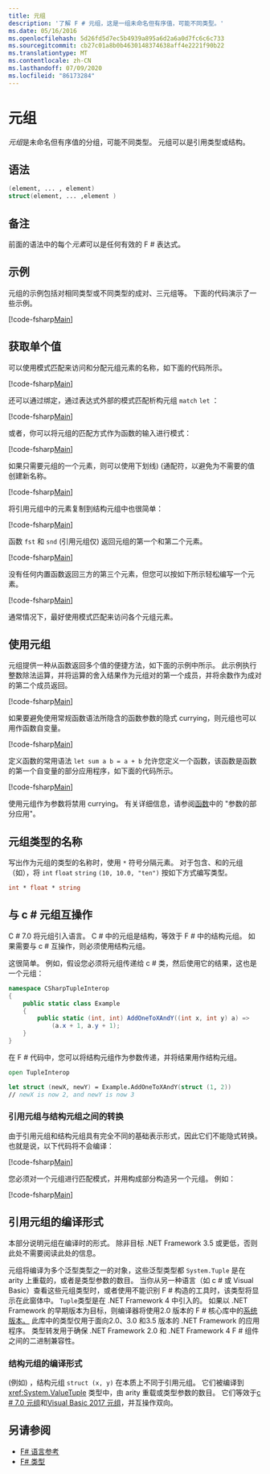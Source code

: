 ```yaml
---
title: 元组
description: '了解 F # 元组，这是一组未命名但有序值，可能不同类型。'
ms.date: 05/16/2016
ms.openlocfilehash: 5d26fd5d7ec5b4939a895a6d2a6a0d7fc6c6c733
ms.sourcegitcommit: cb27c01a8b0b4630148374638aff4e2221f90b22
ms.translationtype: MT
ms.contentlocale: zh-CN
ms.lasthandoff: 07/09/2020
ms.locfileid: "86173284"
---
```

# <a name="tuples"></a>元组

*元组*是未命名但有序值的分组，可能不同类型。  元组可以是引用类型或结构。

## <a name="syntax"></a>语法

```fsharp
(element, ... , element)
struct(element, ... ,element )
```

## <a name="remarks"></a>备注

前面的语法中的每个*元素*可以是任何有效的 F # 表达式。

## <a name="examples"></a>示例

元组的示例包括对相同类型或不同类型的成对、三元组等。 下面的代码演示了一些示例。

[!code-fsharp[Main](~/samples/snippets/fsharp/tuples/basic-examples.fsx#L6-L21)]

## <a name="obtaining-individual-values"></a>获取单个值

可以使用模式匹配来访问和分配元组元素的名称，如下面的代码所示。

[!code-fsharp[Main](~/samples/snippets/fsharp/tuples/basic-examples.fsx#L27-L29)]

还可以通过绑定，通过表达式外部的模式匹配析构元组 `match` `let` ：

[!code-fsharp[Main](~/samples/snippets/fsharp/tuples/basic-examples.fsx#L34-L37)]

或者，你可以将元组的匹配方式作为函数的输入进行模式：

[!code-fsharp[Main](~/samples/snippets/fsharp/tuples/basic-examples.fsx#L43-L47)]

如果只需要元组的一个元素，则可以使用下划线)  (通配符，以避免为不需要的值创建新名称。

[!code-fsharp[Main](~/samples/snippets/fsharp/tuples/basic-examples.fsx#L53-L54)]

将引用元组中的元素复制到结构元组中也很简单：

[!code-fsharp[Main](~/samples/snippets/fsharp/tuples/basic-examples.fsx#L62-L66)]

函数 `fst` 和 `snd` (引用元组仅) 返回元组的第一个和第二个元素。

[!code-fsharp[Main](~/samples/snippets/fsharp/tuples/basic-examples.fsx#L72-L73)]

没有任何内置函数返回三方的第三个元素，但您可以按如下所示轻松编写一个元素。

[!code-fsharp[Main](~/samples/snippets/fsharp/tuples/basic-examples.fsx#L78-L78)]

通常情况下，最好使用模式匹配来访问各个元组元素。

## <a name="using-tuples"></a>使用元组

元组提供一种从函数返回多个值的便捷方法，如下面的示例中所示。 此示例执行整数除法运算，并将运算的舍入结果作为元组对的第一个成员，并将余数作为成对的第二个成员返回。

[!code-fsharp[Main](~/samples/snippets/fsharp/tuples/basic-examples.fsx#L83-L86)]

如果要避免使用常规函数语法所隐含的函数参数的隐式 currying，则元组也可以用作函数自变量。

[!code-fsharp[Main](~/samples/snippets/fsharp/tuples/basic-examples.fsx#L88-L88)]

定义函数的常用语法 `let sum a b = a + b` 允许您定义一个函数，该函数是函数的第一个自变量的部分应用程序，如下面的代码所示。

[!code-fsharp[Main](~/samples/snippets/fsharp/tuples/basic-examples.fsx#L90-L94)]

使用元组作为参数将禁用 currying。 有关详细信息，请参阅[函数](./functions/index.md)中的 "参数的部分应用"。

## <a name="names-of-tuple-types"></a>元组类型的名称

写出作为元组的类型的名称时，使用 `*` 符号分隔元素。 对于包含、和的元组（如），将 `int` `float` `string` `(10, 10.0, "ten")` 按如下方式编写类型。

```fsharp
int * float * string
```

## <a name="interoperation-with-c-tuples"></a>与 c # 元组互操作

C # 7.0 将元组引入语言。  C # 中的元组是结构，等效于 F # 中的结构元组。  如果需要与 c # 互操作，则必须使用结构元组。

这很简单。  例如，假设您必须将元组传递给 c # 类，然后使用它的结果，这也是一个元组：

```csharp
namespace CSharpTupleInterop
{
    public static class Example
    {
        public static (int, int) AddOneToXAndY((int x, int y) a) =>
            (a.x + 1, a.y + 1);
    }
}
```

在 F # 代码中，您可以将结构元组作为参数传递，并将结果用作结构元组。

```fsharp
open TupleInterop

let struct (newX, newY) = Example.AddOneToXAndY(struct (1, 2))
// newX is now 2, and newY is now 3
```

### <a name="converting-between-reference-tuples-and-struct-tuples"></a>引用元组与结构元组之间的转换

由于引用元组和结构元组具有完全不同的基础表示形式，因此它们不能隐式转换。  也就是说，以下代码将不会编译：

[!code-fsharp[Main](~/samples/snippets/fsharp/tuples/interop.fsx#L5-L12)]

您必须对一个元组进行匹配模式，并用构成部分构造另一个元组。  例如：

[!code-fsharp[Main](~/samples/snippets/fsharp/tuples/interop.fsx#L18-L22)]

## <a name="compiled-form-of-reference-tuples"></a>引用元组的编译形式

本部分说明元组在编译时的形式。  除非目标 .NET Framework 3.5 或更低，否则此处不需要阅读此处的信息。

元组将编译为多个泛型类型之一的对象，这些泛型类型都 `System.Tuple` 是在 arity 上重载的，或者是类型参数的数目。 当你从另一种语言（如 c # 或 Visual Basic）查看这些元组类型时，或者使用不能识别 F # 构造的工具时，该类型将显示在此窗体中。 `Tuple`类型是在 .NET Framework 4 中引入的。 如果以 .NET Framework 的早期版本为目标，则编译器将使用2.0 版本的 F # 核心库中的[系统版本。](https://msdn.microsoft.com/library/5ac7953d-acdc-4a58-bfb7-c1f6406c0fa3) 此库中的类型仅用于面向2.0、3.0 和3.5 版本的 .NET Framework 的应用程序。 类型转发用于确保 .NET Framework 2.0 和 .NET Framework 4 F # 组件之间的二进制兼容性。

### <a name="compiled-form-of-struct-tuples"></a>结构元组的编译形式

 (例如) ，结构元组 `struct (x, y)` 在本质上不同于引用元组。  它们被编译到 <xref:System.ValueTuple> 类型中，由 arity 重载或类型参数的数目。  它们等效于[c # 7.0 元组](../../csharp/language-reference/builtin-types/value-tuples.md)和[Visual Basic 2017 元组](../../visual-basic/programming-guide/language-features/data-types/tuples.md)，并互操作双向。

## <a name="see-also"></a>另请参阅

- [F# 语言参考](index.md)
- [F# 类型](fsharp-types.md)
